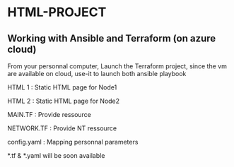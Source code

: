 # HTML-PROJECT


## Working with Ansible and Terraform (on azure cloud)

From your personnal computer, Launch the Terraform project, since the vm are available on cloud, use-it to launch both ansible playbook

HTML 1 : Static HTML page for Node1

HTML 2 : Static HTML page for Node2

MAIN.TF : Provide ressource 

NETWORK.TF : Provide NT ressource

config.yaml : Mapping personnal parameters

*.tf & *.yaml will be soon available
